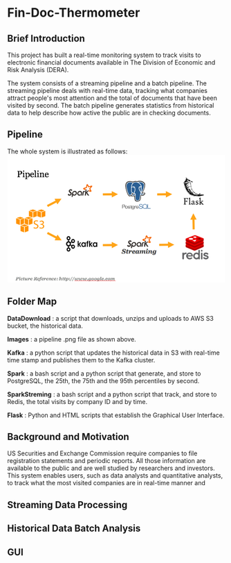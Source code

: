 # Fin-Doc-Thermometer


## Brief Introduction
This project has built a real-time monitoring system to track visits to electronic financial documents available in The Division of Economic and Risk Analysis (DERA). 

The system consists of a streaming pipeline and a batch pipeline. The streaming pipeline deals with real-time data, tracking what companies attract people's most attention and the total of documents that have been visited by second. The batch pipeline generates statistics from historical data to help describe how active the public are in checking documents. 


## Pipeline
The whole system is illustrated as follows:
![Pipeline Image](https://github.com/Eethen/Fin-Doc-Thermometer/blob/master/Images/Screen%20Shot%202018-07-02%20at%202.35.16%20PM.png)


## Folder Map
**DataDownload**  : a script that downloads, unzips and uploads to AWS S3 bucket, the historical data.

**Images**        : a pipeline .png file as shown above.

**Kafka**         : a python script that updates the historical data in S3 with real-time time stamp and publishes them to the Kafka cluster.

**Spark**         : a bash script and a python script that generate, and store to PostgreSQL, the 25th, the 75th and the 95th percentiles by second.

**SparkStreming** : a bash script and a python script that track, and store to Redis, the total visits by company ID and by time.

**Flask**         : Python and HTML scripts that establish the Graphical User Interface.


## Background and Motivation
US Securities and Exchange Commission require companies to file registration statements and periodic reports. All those information are available to the public and are well studied by researchers and investors. This system enables users, such as data analysts and quantitative analysts, to track what the most visited companies are in real-time manner and 


## Streaming Data Processing


## Historical Data Batch Analysis


## GUI
